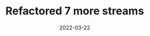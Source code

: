 ---
title: "Refactored 7 more streams"
content-type: ""
date: 2022-03-22
entry-type: 
entry-category: integration
connection-id: 
connection-version: 
pull-request: "https://github.com/singer-io/tap-mambu/pull/72"
---